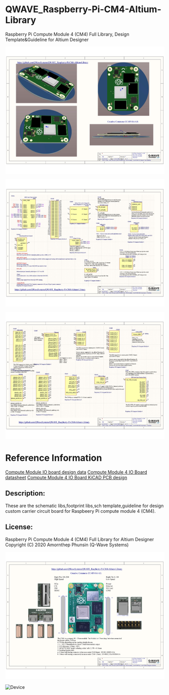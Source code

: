 # QWAVE_Raspberry-Pi-CM4-Altium-Library
Raspberry Pi Compute Module 4 (CM4) Full Library, Design Template&amp;Guideline for Altium Designer

![Device](/SCH_Snapshot-Picture/CM4_Page_01.jpg?raw=true)

![Device](/SCH_Snapshot-Picture/CM4_Page_02.jpg?raw=true)

![Device](/SCH_Snapshot-Picture/CM4_Page_03.jpg?raw=true)

# Reference Information 
[Compute Module IO board design data](https://github.com/raspberrypi/documentation/blob/master/hardware/computemodule/designfiles.md)
[Compute Module 4 IO Board datasheet](http://datasheets.raspberrypi.org/cm4io/cm4io-datasheet.pdf)
[Compute Module 4 IO Board KiCAD PCB design](http://datasheets.raspberrypi.org/cm4io/CM4IO-KiCAD.zip)

## Description:
These are the schematic libs,footprint libs,sch template,guideline for design custom carrier circuit board for Raspbeery Pi compute module 4 (CM4).

## License:
Raspberry Pi Compute Module 4 (CM4) Full Library for Altium Designer
Copyright (C) 2020 Amornthep Phunsin (Q-Wave Systems)

![Device](/SCH_Snapshot-Picture/CM4_Page_19.jpg?raw=true)

![Device](/SCH_Snapshot-Picture/CM4_Page_04.jpg?raw=true)